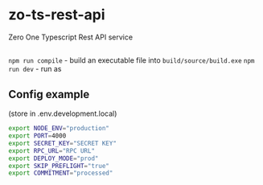 # zo-ts-rest-api
Zero One Typescript Rest API service

##
`npm run compile` - build an executable file into `build/source/build.exe`
`npm run dev` - run as 

## Config example
(store in .env.development.local)
```bash
export NODE_ENV="production"
export PORT=4000
export SECRET_KEY="SECRET KEY"
export RPC_URL="RPC URL"
export DEPLOY_MODE="prod"
export SKIP_PREFLIGHT="true"
export COMMITMENT="processed"
```
